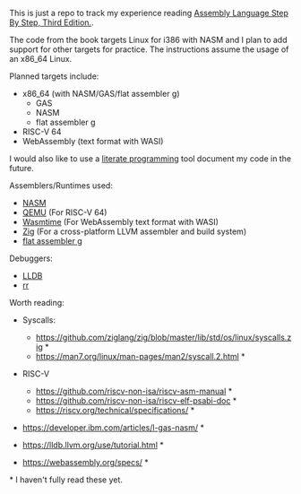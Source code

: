 This is just a repo to track my experience reading
[Assembly Language Step By Step, Third Edition.](http://www.duntemann.com/assembly.html).

The code from the book targets Linux for i386 with NASM and I plan to add support for other targets
for practice. The instructions assume the usage of an x86_64 Linux.

Planned targets include:
- x86_64 (with NASM/GAS/flat assembler g)
  - GAS
  - NASM
  - flat assembler g
- RISC-V 64
- WebAssembly (text format with WASI)

I would also like to use a
[literate programming](https://en.wikipedia.org/wiki/Literate_programming) tool document my code in
the future.

Assemblers/Runtimes used:
- [NASM](https://nasm.us/index.php)
- [QEMU](https://www.qemu.org/) (For RISC-V 64)
- [Wasmtime](https://wasmtime.dev/) (For WebAssembly text format with WASI)
- [Zig](https://ziglang.org/) (For a cross-platform LLVM assembler and build system)
- [flat assembler g](https://flatassembler.net/docs.php?article=fasmg)

Debuggers:
- [LLDB](https://lldb.llvm.org/)
- [rr](https://rr-project.org/)


Worth reading:
- Syscalls:
  - https://github.com/ziglang/zig/blob/master/lib/std/os/linux/syscalls.zig *
  - https://man7.org/linux/man-pages/man2/syscall.2.html *

- RISC-V
  - https://github.com/riscv-non-isa/riscv-asm-manual *
  - https://github.com/riscv-non-isa/riscv-elf-psabi-doc *
  - https://riscv.org/technical/specifications/ *

- https://developer.ibm.com/articles/l-gas-nasm/ *
- https://lldb.llvm.org/use/tutorial.html *
- https://webassembly.org/specs/ *

\* I haven't fully read these yet.
